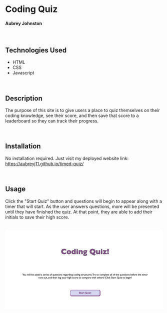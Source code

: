 # Coding Quiz
#### Aubrey Johnston
<br>

## Technologies Used
<ul>
    <li>HTML</li>
    <li>CSS</li>
    <li>Javascript</derli>
</ul>    

<br>

## Description
The purpose of this site is to give users a place to quiz themselves on their coding knowledge, see their score, and then save that score to a leaderboard so they can track their progress. 

<br>


## Installation
No installation required. Just visit my deployed website link:
<br>
https://aubreyj11.github.io/timed-quiz/

<br>

## Usage
Click the "Start Quiz" button and questions will begin to appear along with a timer that will start. As the user answers questions, more will be presented until they have finished the quiz. At that point, they are able to add their initials to save their high score.
<br><br><br>
![alt text](assets/screenshot.png)